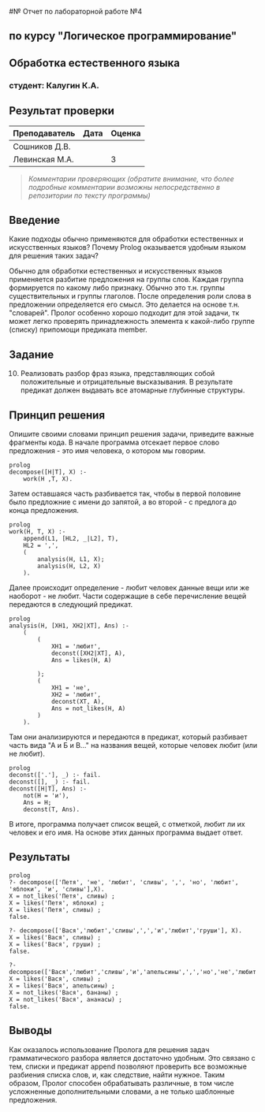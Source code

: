 #№ Отчет по лабораторной работе №4
## по курсу "Логическое программирование"

## Обработка естественного языка

### студент: Калугин К.А.

## Результат проверки

| Преподаватель     | Дата         |  Оценка       |
|-------------------|--------------|---------------|
| Сошников Д.В. |              |               |
| Левинская М.А.|              |       3       |

> *Комментарии проверяющих (обратите внимание, что более подробные комментарии возможны непосредственно в репозитории по тексту программы)*


## Введение

Какие подходы обычно применяются для обработки естественных и искусственных языков?
Почему Prolog оказывается удобным языком для решения таких задач?

Обычно для обработки естественных и искусственных языков применяется разбитие предложения на группы слов. Каждая группа формируется по какому либо признаку. Обычно это т.н. группы существительных и группы глаголов. После определения роли слова в предложении определяется его смысл. Это делается на основе т.н. "словарей".
Пролог особенно хорошо подходит для этой задачи, тк может легко проверять принадлежность элемента к какой-либо группе (списку) припомощи предиката member.

## Задание

10. Реализовать разбор фраз языка, представляющих собой положительные и
отрицательные высказывания. В результате предикат должен выдавать все атомарные
глубинные структуры.

## Принцип решения

Опишите своими словами принцип решения задачи, приведите важные фрагменты кода. 
В начале программа отсекает первое слово предложения - это имя человека, о котором мы говорим.

```
prolog
decompose([H|T], X) :- 
    work(H ,T, X).
```

Затем оставшаяся часть разбивается так, чтобы в первой половине было предложние с имени до запятой, а во второй - с предлога до конца предложения.

```
prolog
work(H, T, X) :-
    append(L1, [HL2, _|L2], T),
    HL2 = ',',
    (
        analysis(H, L1, X);
        analysis(H, L2, X)
    ).
```

Далее происходит определение - любит человек данные вещи или же наоборот - не любит. Части содержащие в себе перечисление вещей передаются в следующий предикат.

```
prolog
analysis(H, [XH1, XH2|XT], Ans) :-
    (
        (
            XH1 = 'любит',
            deconst([XH2|XT], A),
            Ans = likes(H, A)
            
        );
        (
            XH1 = 'не',
            XH2 = 'любит',
            deconst(XT, A),
            Ans = not_likes(H, A)
        )
    ).
```

Там они анализируются и передаются в предикат, который разбивает часть вида "А и Б и В..." на названия вещей, которые человек любит (или не любит).

```
prolog
deconst(['.'], _) :- fail.
deconst([], _) :- fail.
deconst([H|T], Ans) :-
    not(H = 'и'),
    Ans = H;
    deconst(T, Ans).
```

В итоге, программа получает список вещей, с отметкой, любит ли их человек и его имя. На основе этих данных программа выдает ответ. 

## Результаты

```
prolog
?- decompose(['Петя', 'не', 'любит', 'сливы', ',', 'но', 'любит', 'яблоки', 'и', 'сливы'],X).
X = not_likes('Петя', сливы) ;
X = likes('Петя', яблоки) ;
X = likes('Петя', сливы) ;
false.

?- decompose(['Вася','любит','сливы',',','и','любит','груши'], X).
X = likes('Вася', сливы) ;
X = likes('Вася', груши) ;
false.

?- decompose(['Вася','любит','сливы','и','апельсины',',','но','не','любит','бананы','и','ананасы'],X).
X = likes('Вася', сливы) ;
X = likes('Вася', апельсины) ;
X = not_likes('Вася', бананы) ;
X = not_likes('Вася', ананасы) ;
false.
```

## Выводы

Как оказалось использование Пролога для решения задач грамматического разбора является достаточно удобным. Это связано с тем, списки и предикат append позволяют проверить все возможные разбиения списка слов, и, как следствие, найти нужное. Таким образом, Пролог способен обрабатывать различные, в том числе усложненные дополнительными словами, а не только шаблонные предложения.
